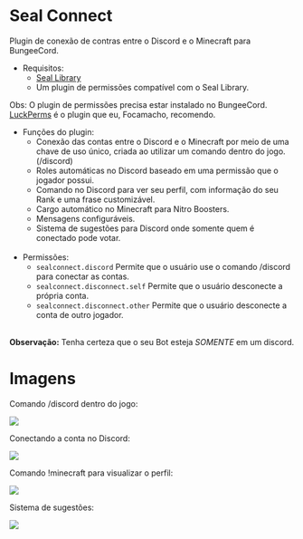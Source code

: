 # Seal Connect
Plugin de conexão de contras entre o Discord e o Minecraft para BungeeCord.

- Requisitos:
    - [Seal Library](https://github.com/Seal-Island/Seal-Library)
    - Um plugin de permissões compatível com o Seal Library.

Obs: O plugin de permissões precisa estar instalado no BungeeCord. [LuckPerms](https://luckperms.net/) é o plugin que eu, Focamacho, recomendo.

- Funções do plugin:
    - Conexão das contas entre o Discord e o Minecraft por meio de uma chave de uso único, criada ao utilizar um comando dentro do jogo. (/discord)
    - Roles automáticas no Discord baseado em uma permissão que o jogador possui.
    - Comando no Discord para ver seu perfil, com informação do seu Rank e uma frase customizável.
    - Cargo automático no Minecraft para Nitro Boosters.    
    - Mensagens configuráveis.
    - Sistema de sugestões para Discord onde somente quem é conectado pode votar.
<br><br>
- Permissões:
  - `sealconnect.discord` Permite que o usuário use o comando /discord para conectar as contas.
  - `sealconnect.disconnect.self` Permite que o usuário desconecte a própria conta.
  - `sealconnect.disconnect.other` Permite que o usuário desconecte a conta de outro jogador.
<br><br>
    
**Observação:** Tenha certeza que o seu Bot esteja *SOMENTE* em um discord.
# Imagens
Comando /discord dentro do jogo:

<img src="https://i.imgur.com/gFPdmRI.png">

Conectando a conta no Discord:

<img src="https://i.imgur.com/MwOMhGQ.png">

Comando !minecraft para visualizar o perfil:

<img src="https://i.imgur.com/MPFmf49.png">

Sistema de sugestões:

<img src="https://i.imgur.com/5Gb87IN.png">